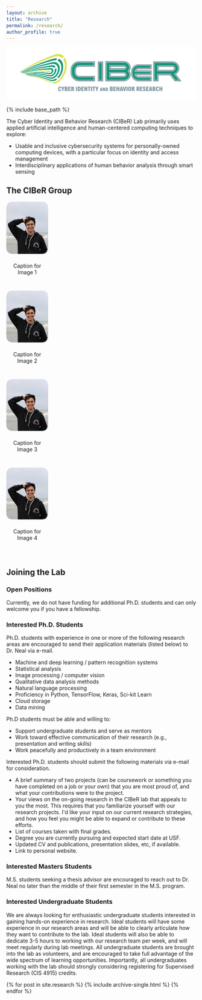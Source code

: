 ```yaml
---
layout: archive
title: "Research"
permalink: /research/
author_profile: true
---
```


<style>
  .gallery {
    display: flex;
    flex-wrap: wrap;
    justify-content: space-between;
  }
  .gallery img {
    width: 22%; /* Adjust percentage as needed */
    margin-bottom: 20px;
    border-radius: 15px; /* Adjust curvature as needed */
  }
  .caption {
    text-align: center;
    width: 22%; /* Match image width */
    margin-bottom: 40px;
  }
</style>

<img src="../images/Ciber-horizontal.png">

{% include base_path %}

The Cyber Identity and Behavior Research (CIBeR) Lab primarily uses applied artificial intelligence and human-centered computing techniques to explore:
- Usable and inclusive cybersecurity systems for personally-owned computing devices, with a particular focus on identity and access management
- Interdisciplinary applications of human behavior analysis through smart sensing

## The CIBeR Group
<div class="gallery">
  <div>
    <img src="../images/hoorad.jpeg" alt="Description of Image 1">
    <div class="caption">Caption for Image 1</div>
  </div>
  <div>
    <img src="../images/hoorad.jpeg" alt="Description of Image 2">
    <div class="caption">Caption for Image 2</div>
  </div>
  <div>
    <img src="../images/hoorad.jpeg" alt="Description of Image 3">
    <div class="caption">Caption for Image 3</div>
  </div>
  <div>
    <img src="../images/hoorad.jpeg" alt="Description of Image 4">
    <div class="caption">Caption for Image 4</div>
  </div>
</div>

## Joining the Lab

### Open Positions
Currently, we do not have funding for additional Ph.D. students and can only welcome you if you have a fellowship.

### Interested Ph.D. Students
Ph.D. students with experience in one or more of the following research areas are encouraged to send their application materials (listed below) to Dr. Neal via e-mail.

- Machine and deep learning / pattern recognition systems
- Statistical analysis
- Image processing / computer vision
- Qualitative data analysis methods
- Natural language processing
- Proficiency in Python, TensorFlow, Keras, Sci-kit Learn
- Cloud storage
- Data mining

Ph.D students must be able and willing to:
- Support undergraduate students and serve as mentors
- Work toward effective communication of their research (e.g., presentation and writing skills)
- Work peacefully and productively in a team environment
  
Interested Ph.D. students should submit the following materials via e-mail for consideration.
- A brief summary of two projects (can be coursework or something you have completed on a job or your own) that you are most proud of, and what your contributions were to the project.
- Your views on the on-going research in the CIBeR lab that appeals to you the most. This requires that you familiarize yourself with our research projects. I'd like your input on our current research strategies, and how you feel you might be able to expand or contribute to these efforts.
- List of courses taken with final grades.
- Degree you are currently pursuing and expected start date at USF.
- Updated CV and publications, presentation slides, etc, if available.
- Link to personal website.

### Interested Masters Students
M.S. students seeking a thesis advisor are encouraged to reach out to Dr. Neal no later than the middle of their first semester in the M.S. program.
  
### Interested Undergraduate Students
We are always looking for enthusiastic undergraduate students interested in gaining hands-on experience in research. Ideal students will have some experience in our research areas and will be able to clearly articulate how they want to contribute to the lab. Ideal students will also be able to dedicate 3-5 hours to working with our research team per week, and will meet regularly during lab meetings. All undergraduate students are brought into the lab as volunteers, and are encouraged to take full advantage of the wide spectrum of learning opportunities. Importantly, all undergraduates working with the lab should strongly considering registering for Supervised Research (CIS 4915) credits.

{% for post in site.research %}
  {% include archive-single.html %}
{% endfor %}
